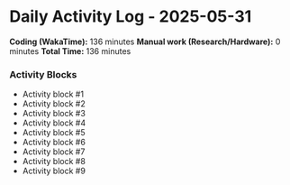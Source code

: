 # Daily Activity Log - 2025-05-31

**Coding (WakaTime):** 136 minutes
**Manual work (Research/Hardware):** 0 minutes
**Total Time:** 136 minutes

### Activity Blocks
- Activity block #1
- Activity block #2
- Activity block #3
- Activity block #4
- Activity block #5
- Activity block #6
- Activity block #7
- Activity block #8
- Activity block #9
